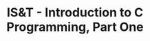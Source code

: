---
title: IS&T - Introduction to C Programming, Part One 
category:
tag: 
- IS&amp;T
- news
excerpt: This tutorial will provide some more advanced techniques and common strategies used for interacting with the Shared Computing Cluster and its resources. The topics discussed during the tutorial include customizing your environment, parallel computing on the SCC, jobs monitoring (CPU and memory usage), profiling programs for performance optimization, and general optimization strategies.

link: http://www.bu.edu/tech/about/training/classroom/rcs-tutorials/#SPROG1
--- 